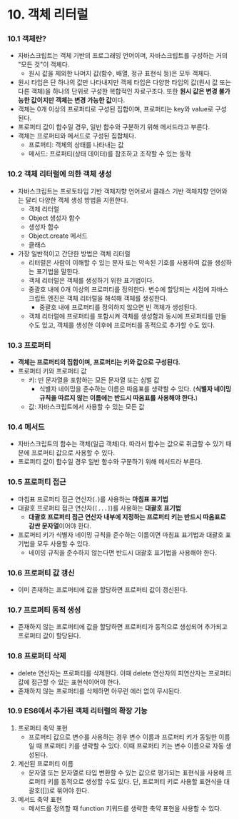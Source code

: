 # 10. 객체 리터럴

### 10.1 객체란?
- 자바스크립트는 객체 기반의 프로그래밍 언어이며, 자바스크립트를 구성하는 거의 "모든 것"이 객체다.
  - 원시 값을 제외한 나머지 값(함수, 배열, 정규 표현식 등)은 모두 객체다.
- 원시 타입은 단 하나의 값만 나타내지만 객체 타입은 다양한 타입의 값(원시 값 또는 다른 객체)을 하나의 단위로 구성한 복합적인 자료구조다. 또한 **원시 값은 변경 불가능한 값이지만 객체는 변경 가능한 값**이다.
- 객체는 0개 이상의 프로퍼티로 구성된 집합이며, 프로퍼티는 key와 value로 구성된다.
- 프로퍼티 값이 함수일 경우, 일반 함수와 구분하기 위해 메서드라고 부른다.
- 객체는 프로퍼티와 메서드로 구성된 집합체다.
  - 프로퍼티: 객체의 상태를 나타내는 값
  - 메서드: 프로퍼티(상태 데이터)를 참조하고 조작할 수 있는 동작

### 10.2 객체 리터럴에 의한 객체 생성
- 자바스크립트는 프로토타입 기반 객체지향 언어로서 클래스 기반 객체지향 언어와는 달리 다양한 객체 생성 방법을 지원한다.
  - 객체 리터럴
  - Object 생성자 함수
  - 생성자 함수
  - Object.create 메서드
  - 클래스
- 가장 일반적이고 간단한 방법은 객체 리터럴
  - 리터럴은 사람이 이해할 수 있는 문자 또는 약속된 기호를 사용하여 값을 생성하는 표기법을 말한다.
  - 객체 리터럴은 객체를 생성하기 위한 표기법이다.
  - 중괄호 내에 0개 이상의 프로퍼티를 정의한다. 변수에 할당되는 시점에 자바스크립트 엔진은 객체 리터럴을 해석해 객체를 생성한다.
    - 중괄호 내에 프로퍼티를 정의하지 않으면 빈 객체가 생성된다.
  - 객체 리터럴에 프로퍼티를 포함시켜 객체를 생성함과 동시에 프로퍼티를 만들 수도 있고, 객체를 생성한 이후에 프로퍼티를 동적으로 추가할 수도 있다.

### 10.3 프로퍼티
- **객체는 프로퍼티의 집합이며, 프로퍼티는 키와 값으로 구성된다.**
- 프로퍼티 키와 프로퍼티 값
  - 키: 빈 문자열을 포함하는 모든 문자열 또는 심벌 값
    - 식별자 네이밍을 준수하는 이름은 따옴표를 생략할 수 있다. (**식별자 네이밍 규칙을 따르지 않는 이름에는 반드시 따옴표를 사용해야 한다.**)
  - 값: 자바스크립트에서 사용할 수 있는 모든 값

### 10.4 메서드
- 자바스크립트의 함수는 객체(일급 객체)다. 따라서 함수는 값으로 취급할 수 있기 때문에 프로퍼티 값으로 사용할 수 있다.
- 프로퍼티 값이 함수일 경우 일반 함수와 구분하기 위해 메서드라 부른다.

### 10.5 프로퍼티 접근
- 마침표 프로퍼티 접근 연산자(`.`)를 사용하는 **마침표 표기법**
- 대괄호 프로퍼티 접근 연산자(`[...]`)를 사용하는 **대괄호 표기법**
  - **대괄호 프로퍼티 접근 연산자 내부에 지정하는 프로퍼티 키는 반드시 따옴표로 감싼 문자열**이어야 한다.
- 프로퍼티 키가 식별자 네이밍 규칙을 준수하는 이름이면 마침표 표기법과 대괄호 표기법을 모두 사용할 수 있다.
  - 네이밍 규칙을 준수하지 않는다면 반드시 대괄호 표기법을 사용해야 한다.

### 10.6 프로퍼티 값 갱신
- 이미 존재하는 프로퍼티에 값을 할당하면 프로퍼티 값이 갱신된다.

### 10.7 프로퍼티 동적 생성
- 존재하지 않는 프로퍼티에 값을 할당하면 프로퍼티가 동적으로 생성되어 추가되고 프로퍼티 값이 할당된다.

### 10.8 프로퍼티 삭제
- delete 연산자는 프로퍼티를 삭제한다. 이때 delete 연산자의 피연산자는 프로퍼티 값에 접근할 수 있는 표현식이어야 한다.
- 존재하지 않는 프로퍼티를 삭제하면 아무런 에러 없이 무시된다.

### 10.9 ES6에서 추가된 객체 리터럴의 확장 기능
1. 프로퍼티 축약 표현
   - 프로퍼티 값으로 변수를 사용하는 경우 변수 이름과 프로퍼티 키가 동일한 이름일 때 프로퍼티 키를 생략할 수 있다. 이때 프로퍼티 키는 변수 이름으로 자동 생성된다.
2. 계산된 프로퍼티 이름
   - 문자열 또는 문자열로 타입 변환할 수 있는 값으로 평가되는 표현식을 사용해 프로퍼티 키를 동적으로 생성할 수도 있다. 단, 프로퍼티 키로 사용할 표현식을 대괄호([])로 묶어야 한다.
3. 메서드 축약 표현
   - 메서드를 정의할 때 function 키워드를 생략한 축약 표현을 사용할 수 있다.